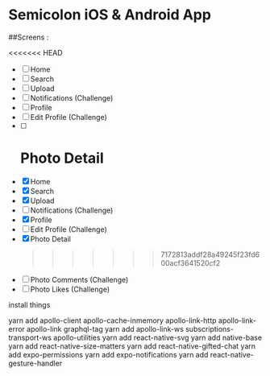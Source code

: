# Semicolon iOS & Android App

##Screens :

<<<<<<< HEAD

- [ ] Home
- [ ] Search
- [ ] Upload
- [ ] Notifications (Challenge)
- [ ] Profile
- [ ] Edit Profile (Challenge)
- [ ] # Photo Detail
- [x] Home
- [x] Search
- [x] Upload
- [ ] Notifications (Challenge)
- [x] Profile
- [ ] Edit Profile (Challenge)
- [x] Photo Detail
  > > > > > > > 7172813addf28a49245f23fd600acf3641520cf2
- [ ] Photo Comments (Challenge)
- [ ] Photo Likes (Challenge)

install things

yarn add apollo-client apollo-cache-inmemory apollo-link-http apollo-link-error apollo-link graphql-tag
yarn add apollo-link-ws subscriptions-transport-ws apollo-utilities
yarn add react-native-svg
yarn add native-base
yarn add react-native-size-matters
yarn add react-native-gifted-chat
yarn add expo-permissions
yarn add expo-notifications
yarn add react-native-gesture-handler
